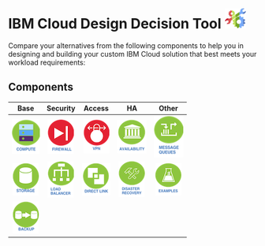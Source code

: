 # IBM Cloud Design Decision Tool ![Tool Icon](/images/tool_icon.png)

Compare your alternatives from the following components to help you in designing and building your custom IBM Cloud solution that best meets your workload requirements:

## Components

| Base | Security | Access | HA | Other |
| :---: | :---: | :---: | :---: | :---: |
| [![Compute](/images/compute_icon.png)](/components/compute.md)  | [![Firewall](/images/firewall_icon.png)](/components/firewall.md) | [![VPN](/images/vpn_icon.png)](/components/vpn.md) | [![Availability](/images/availability_icon.png)](/components/availability.md) | [![Message Queues](/images/message_queues_icon.png)](/components/message_queues.md) |
| [![Storage](/images/storage_icon.png)](/components/storage.md) | [![Load Balancer](/images/load_balancer_icon.png)](/components/load_balancer.md) | [![Direct Link](/images/direct_link_icon.png)](/components/direct_link.md) | [![Disaster Recovery](/images/disaster_recovery_icon.png)](/components/disaster_recovery.md) | [![Examples](/images/examples_icon.png)](/components/examples.md) |
| [![Backup](/images/backup_icon.png)](/components/backup.md) | | | | | 
<!--
| [![BYOIP](/images/byoip_icon.png)](byoip.md) |
| [![CDN](/images/cdn_icon.png)](cdn.md) | 
-->
